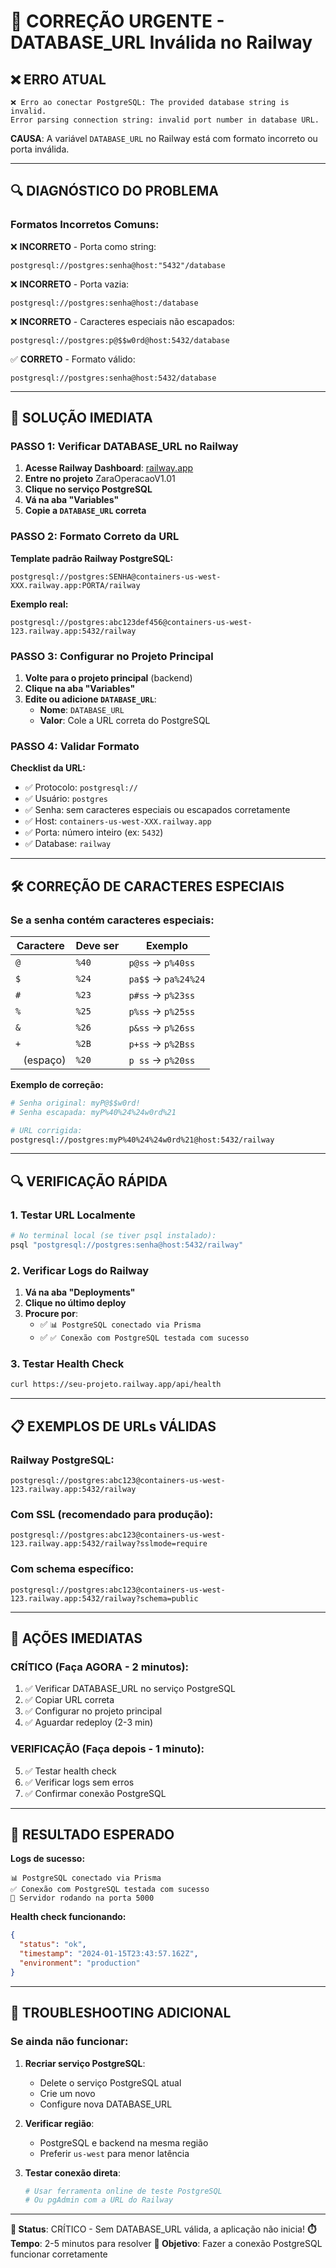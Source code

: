 # 🚨 CORREÇÃO URGENTE - DATABASE_URL Inválida no Railway

## ❌ ERRO ATUAL

```
❌ Erro ao conectar PostgreSQL: The provided database string is invalid. 
Error parsing connection string: invalid port number in database URL.
```

**CAUSA**: A variável `DATABASE_URL` no Railway está com formato incorreto ou porta inválida.

---

## 🔍 **DIAGNÓSTICO DO PROBLEMA**

### **Formatos Incorretos Comuns:**

❌ **INCORRETO** - Porta como string:
```
postgresql://postgres:senha@host:"5432"/database
```

❌ **INCORRETO** - Porta vazia:
```
postgresql://postgres:senha@host:/database
```

❌ **INCORRETO** - Caracteres especiais não escapados:
```
postgresql://postgres:p@$$w0rd@host:5432/database
```

✅ **CORRETO** - Formato válido:
```
postgresql://postgres:senha@host:5432/database
```

---

## 🔧 **SOLUÇÃO IMEDIATA**

### **PASSO 1: Verificar DATABASE_URL no Railway**

1. **Acesse Railway Dashboard**: [railway.app](https://railway.app)
2. **Entre no projeto** ZaraOperacaoV1.01
3. **Clique no serviço PostgreSQL**
4. **Vá na aba "Variables"**
5. **Copie a `DATABASE_URL` correta**

### **PASSO 2: Formato Correto da URL**

**Template padrão Railway PostgreSQL:**
```
postgresql://postgres:SENHA@containers-us-west-XXX.railway.app:PORTA/railway
```

**Exemplo real:**
```
postgresql://postgres:abc123def456@containers-us-west-123.railway.app:5432/railway
```

### **PASSO 3: Configurar no Projeto Principal**

1. **Volte para o projeto principal** (backend)
2. **Clique na aba "Variables"**
3. **Edite ou adicione `DATABASE_URL`**:
   - **Nome**: `DATABASE_URL`
   - **Valor**: Cole a URL correta do PostgreSQL

### **PASSO 4: Validar Formato**

**Checklist da URL:**
- ✅ Protocolo: `postgresql://`
- ✅ Usuário: `postgres`
- ✅ Senha: sem caracteres especiais ou escapados corretamente
- ✅ Host: `containers-us-west-XXX.railway.app`
- ✅ Porta: número inteiro (ex: `5432`)
- ✅ Database: `railway`

---

## 🛠️ **CORREÇÃO DE CARACTERES ESPECIAIS**

### **Se a senha contém caracteres especiais:**

| Caractere | Deve ser | Exemplo |
|-----------|----------|----------|
| `@` | `%40` | `p@ss` → `p%40ss` |
| `$` | `%24` | `pa$$` → `pa%24%24` |
| `#` | `%23` | `p#ss` → `p%23ss` |
| `%` | `%25` | `p%ss` → `p%25ss` |
| `&` | `%26` | `p&ss` → `p%26ss` |
| `+` | `%2B` | `p+ss` → `p%2Bss` |
| ` ` (espaço) | `%20` | `p ss` → `p%20ss` |

**Exemplo de correção:**
```bash
# Senha original: myP@$$w0rd!
# Senha escapada: myP%40%24%24w0rd%21

# URL corrigida:
postgresql://postgres:myP%40%24%24w0rd%21@host:5432/railway
```

---

## 🔍 **VERIFICAÇÃO RÁPIDA**

### **1. Testar URL Localmente**
```bash
# No terminal local (se tiver psql instalado):
psql "postgresql://postgres:senha@host:5432/railway"
```

### **2. Verificar Logs do Railway**
1. **Vá na aba "Deployments"**
2. **Clique no último deploy**
3. **Procure por**:
   - ✅ `📊 PostgreSQL conectado via Prisma`
   - ✅ `✅ Conexão com PostgreSQL testada com sucesso`

### **3. Testar Health Check**
```bash
curl https://seu-projeto.railway.app/api/health
```

---

## 📋 **EXEMPLOS DE URLs VÁLIDAS**

### **Railway PostgreSQL:**
```
postgresql://postgres:abc123@containers-us-west-123.railway.app:5432/railway
```

### **Com SSL (recomendado para produção):**
```
postgresql://postgres:abc123@containers-us-west-123.railway.app:5432/railway?sslmode=require
```

### **Com schema específico:**
```
postgresql://postgres:abc123@containers-us-west-123.railway.app:5432/railway?schema=public
```

---

## 🚨 **AÇÕES IMEDIATAS**

### **CRÍTICO (Faça AGORA - 2 minutos):**
1. ✅ Verificar DATABASE_URL no serviço PostgreSQL
2. ✅ Copiar URL correta
3. ✅ Configurar no projeto principal
4. ✅ Aguardar redeploy (2-3 min)

### **VERIFICAÇÃO (Faça depois - 1 minuto):**
5. ✅ Testar health check
6. ✅ Verificar logs sem erros
7. ✅ Confirmar conexão PostgreSQL

---

## 🎯 **RESULTADO ESPERADO**

**Logs de sucesso:**
```
📊 PostgreSQL conectado via Prisma
✅ Conexão com PostgreSQL testada com sucesso
🚀 Servidor rodando na porta 5000
```

**Health check funcionando:**
```json
{
  "status": "ok",
  "timestamp": "2024-01-15T23:43:57.162Z",
  "environment": "production"
}
```

---

## 🔧 **TROUBLESHOOTING ADICIONAL**

### **Se ainda não funcionar:**

1. **Recriar serviço PostgreSQL**:
   - Delete o serviço PostgreSQL atual
   - Crie um novo
   - Configure nova DATABASE_URL

2. **Verificar região**:
   - PostgreSQL e backend na mesma região
   - Preferir `us-west` para menor latência

3. **Testar conexão direta**:
   ```bash
   # Usar ferramenta online de teste PostgreSQL
   # Ou pgAdmin com a URL do Railway
   ```

---

**🚀 Status**: CRÍTICO - Sem DATABASE_URL válida, a aplicação não inicia!
**⏱️ Tempo**: 2-5 minutos para resolver
**🎯 Objetivo**: Fazer a conexão PostgreSQL funcionar corretamente